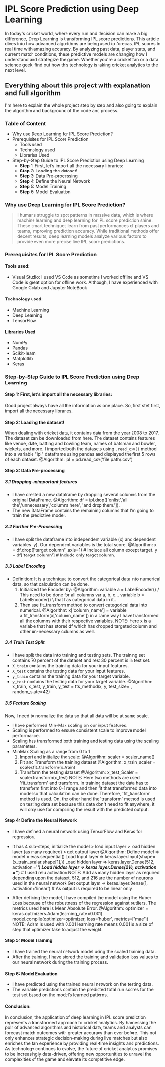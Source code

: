 # IPL Score Prediction using Deep Learning

In today's cricket world, where every run and decision can make a big difference, Deep Learning is transforming IPL score predictions. This article dives into how advanced algorithms are being used to forecast IPL scores in real time with amazing accuracy. By analyzing past data, player stats, and current match conditions, these predictive models are changing how I understand and strategize the game. Whether you're a cricket fan or a data science geek, find out how this technology is taking cricket analytics to the next level.

## Everything about this project with explanation and full algorithm 

I'm here to explain the whole project step by step and also going to explain the algorithm and background of the code and process.

### Table of Content

- Why use Deep Learning for IPL Score Prediction?
- Prerequisites for IPL Score Prediction
  - Tools used
  - Technology used
  - Libraries Used
- Step-by-Step Guide to IPL Score Prediction using Deep Learning
  - **Step** 1: First, let’s import all the necessary libraries:
  - **Step** 2: Loading the dataset!
  - **Step** 3: Data Pre-processing
  - **Step** 4: Define the Neural Network
  - **Step** 5: Model Training
  - **Step** 6: Model Evaluation

### Why use Deep Learning for IPL Score Prediction?

>I humans struggle to spot patterns in massive data, which is where machine learning and deep learning for IPL score prediction shine. These smart techniques learn from past performances of players and teams, improving prediction accuracy. While traditional methods offer decent results, deep learning models analyze various factors to provide even more precise live IPL score predictions.

### Prerequisites for IPL Score Prediction

#### Tools used:

- Visual Studio: I used VS Code as sometime I worked offline and VS Code is great option for offline work. Although, I have experienced with Google Colab and Jupyter NoteBook

#### Technology used:

- Machine Learning
- Deep Learning
- TensorFlow

#### Libraries Used

- NumPy
- Pandas
- Scikit-learn
- Matplotlib
- Keras

### **Step**-by-**Step** Guide to IPL Score Prediction using Deep Learning

#### **Step** 1: First, let’s import all the necessary libraries:

  Good project always have all the information as one place. So, first stet first, import all the necessary libraries.

#### **Step** 2: Loading the dataset!

When dealing with cricket data, it contains data from the year 2008 to 2017. The dataset can be downloaded from here. The dataset contains features like venue, date, batting and bowling team, names of batsman and bowler, wickets, and more. I imported both the datasets using `.read_csv()` method into a variable "ipl" dataframe using pandas and displayed the first 5 rows of each dataset.
    @Algorithm:
    ipl = pd.read_csv('file path/.csv')

#### **Step** 3: Data Pre-processing

##### 3.1 Dropping unimportant features
- I have created a new dataframe by dropping several columns from the original DataFrame.
    @Algorithm:
    df = ipl.drop(['enlist','all the','unnecessary','columns here', 'and drop them.']).
- The new DataFrame contains the remaining columns that I'm going to train the predictive model.

##### 3.2 Further Pre-Processing

- I have split the dataframe into independent variable (x) and dependent variables (y). Our dependent variables is the total score.
    @Algorithm:
    x = df.drop(['target column'].axis=1) # Include all column except target.
    y = df['target column'] # Include only target column.

##### 3.3 Label Encoding
- Definition: It is a technique to convert the categorical data into numerical data, so that calculation can be done.
    1. Initialized the Encoder by:
        @Algorithm:
        variable a = LabelEncoder() / This need to be done for all columns var a, b, c...
        variable b = LabelEncoder() \ that has categorical data in it..
    2. Then use fit_transform method to convert categorical data into numerical.
        @Algorithm:
        x['column_name'] = variable a.fit_transform(x['column_name'])
        in a same way I have transformed all the columns with their respective variables. 
        NOTE: Here x is a variable that has stored df which has dropped targeted column and other un-necessary columns as well. 

##### 3.4 Train Test Split

- I have split the data into training and testing sets. The training set contains 70 percent of the dataset and rest 30 percent is in test set.
- `X_train` contains the training data for your input features.
- `X_test` contains the testing data for your input features.
- `y_train` contains the training data for your target variable.
- `y_test` contains the testing data for your target variable.
    @Algorithm:
    x_train, x_test, y_train, y_test = tts_method(x, y, test_size= , random_state=42)

##### 3.5 Feature Scaling
Now, I need to normalize the data so that all data will be at same scale.
- I have performed Min-Max scaling on our input features.
- Scaling is performed to ensure consistent scale to improve model performance.
- Scaling has transformed both training and testing data using the scaling parameters.
- MinMax Scaling as a range from 0 to 1
  1. Import and initialize the scale:
      @Algorithm:
      scaler = scaler_name()
  2. Fit and Transform the training dataset
      @Algorithm:
      x_train_scaler = scaler.fit_transform(x_train)
  3. Transform the testing dataset
      @Algorithm:
      x_test_Scaler = scaler.transform(x_test)
  NOTE: Here two methods are used 'fit_transform' and transform. In training dataset the data has to transform first into
        0-1 range and then fit that transformed data into model so that calculation can be done. Therefore, 'fit_transform' method is used. 
        On, the other hand the 'transform' method is used on testing data set because this data don't need to fit anywhere, it will only use for comparing the result with the predicted output.

#### **Step** 4: Define the Neural Network

- I have defined a neural network using TensorFlow and Keras for regression.
- It has 4 sub-steps, initialize the model > load input layer > load hidden layer (as many required) > get output layer
  @Algorithm:
  Define model => model = eras.sequential()
  Load Input layer => keras.layer.Input(shape=(x_train_scalar.shape[1],))
  Load hidden layer => keras.layer.Dense(512, activation ='___')
  Load hidden layer => keras.layer.Dense(216, activation ='___') # I used relu activation
  NOTE: Add as many hidden layer as required depending upon the dataset. 512, and 216 are the number of neurons used in the neural network
  Get output layer => keras.layer.Dense(1, activation='linear') # As output is required to be linear only. 

- After defining the model, I have compiled the model using the Huber Loss because of the robustness of the regression against outliers. The metrics used here is Mean Absolute Error.
  @Algorithm:
  optimizer = keras.optimizers.Adam(learning_rate=0.001)
  model.compile(optimizer=optimizer, loss='huber', metrics=['mae'])
  NOTE: Adam is used with 0.001 learning rate means 0.001 is a size of  step that optimizer take to adjust the weight.
#### **Step** 5: Model Training

- I have trained the neural network model using the scaled training data.
- After the training, I have stored the training and validation loss values to our neural network during the training process.

#### **Step** 6: Model Evaluation

- I have predicted using the trained neural network on the testing data.
- The variable predictions contain the predicted total run scores for the test set based on the model’s learned patterns.

#### Conclusion:

In conclusion, the application of deep learning in IPL score prediction represents a transformed approach to cricket analytics. By harnessing the poIr of advanced algorithms and historical data, teams and analysts can forecast match outcomes with greater accuracy than ever before. This not only enhances strategic decision-making during live matches but also enriches the fan experience by providing real-time insights and predictions. As technology continues to evolve, the future of cricket analytics promises to be increasingly data-driven, offering new opportunities to unravel the complexities of the game and elevate its competitive edge.
